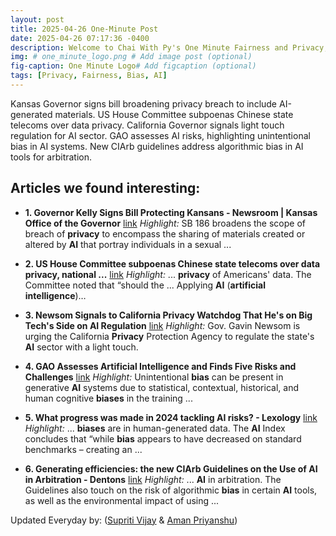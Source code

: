 ```yaml
---
layout: post
title: 2025-04-26 One-Minute Post
date: 2025-04-26 07:17:36 -0400
description: Welcome to Chai With Py's One Minute Fairness and Privacy, which aims to provide you the current happenings in the world of Fairness, Privacy, and AI.
img: # one_minute_logo.png # Add image post (optional)
fig-caption: One Minute Logo# Add figcaption (optional)
tags: [Privacy, Fairness, Bias, AI]
---
```


Kansas Governor signs bill broadening privacy breach to include AI-generated materials. US House Committee subpoenas Chinese state telecoms over data privacy. California Governor signals light touch regulation for AI sector. GAO assesses AI risks, highlighting unintentional bias in AI systems. New CIArb guidelines address algorithmic bias in AI tools for arbitration.

## Articles we found interesting:

- **1. Governor Kelly Signs Bill Protecting Kansans - Newsroom | Kansas Office of the Governor** [link](https://www.governor.ks.gov/Home/Components/News/News/646/55)
_Highlight:_ SB 186 broadens the scope of breach of <b>privacy</b> to encompass the sharing of materials created or altered by <b>AI</b> that portray individuals in a sexual&nbsp;...

- **2. US House Committee subpoenas Chinese state telecoms over data <b>privacy</b>, national ...** [link](https://industrialcyber.co/critical-infrastructure/us-house-committee-subpoenas-chinese-state-telecoms-over-data-privacy-national-security-concerns/)
_Highlight:_ ... <b>privacy</b> of Americans&#39; data. The Committee noted that “should the ... Applying <b>AI</b> (<b>artificial intelligence</b>)…

- **3. Newsom Signals to California <b>Privacy</b> Watchdog That He&#39;s on Big Tech&#39;s Side on <b>AI</b> Regulation** [link](https://ww2.kqed.org/news/2025/04/25/newsom-signals-to-california-privacy-watchdog-that-hes-on-big-techs-side-on-ai-regulation/)
_Highlight:_ Gov. Gavin Newsom is urging the California <b>Privacy</b> Protection Agency to regulate the state&#39;s <b>AI</b> sector with a light touch.

- **4. GAO Assesses <b>Artificial Intelligence</b> and Finds Five Risks and Challenges** [link](https://www.benton.org/blog/gao-assesses-artificial-intelligence-and-finds-five-risks-and-challenges)
_Highlight:_ Unintentional <b>bias</b> can be present in generative <b>AI</b> systems due to statistical, contextual, historical, and human cognitive <b>biases</b> in the training&nbsp;...

- **5. What progress was made in 2024 tackling <b>AI</b> risks? - Lexology** [link](https://www.lexology.com/library/detail.aspx%3Fg%3D7844548a-1221-4623-be70-78f8e23fe643)
_Highlight:_ ... <b>biases</b> are in human-generated data. The <b>AI</b> Index concludes that “while <b>bias</b> appears to have decreased on standard benchmarks – creating an&nbsp;...

- **6. Generating efficiencies: the new CIArb Guidelines on the Use of <b>AI</b> in Arbitration - Dentons** [link](https://www.dentons.com/en/insights/articles/2025/april/25/generating-efficiencies-the-new-ciarb-guidelines-on-the-use-of-ai-in-arbitration)
_Highlight:_ ... <b>AI</b> in arbitration. The Guidelines also touch on the risk of algorithmic <b>bias</b> in certain <b>AI</b> tools, as well as the environmental impact of using&nbsp;...


Updated Everyday by: (<a href="https://supritivijay.github.io/">Supriti Vijay</a> & <a href="https://amanpriyanshu.github.io/">Aman Priyanshu</a>)
